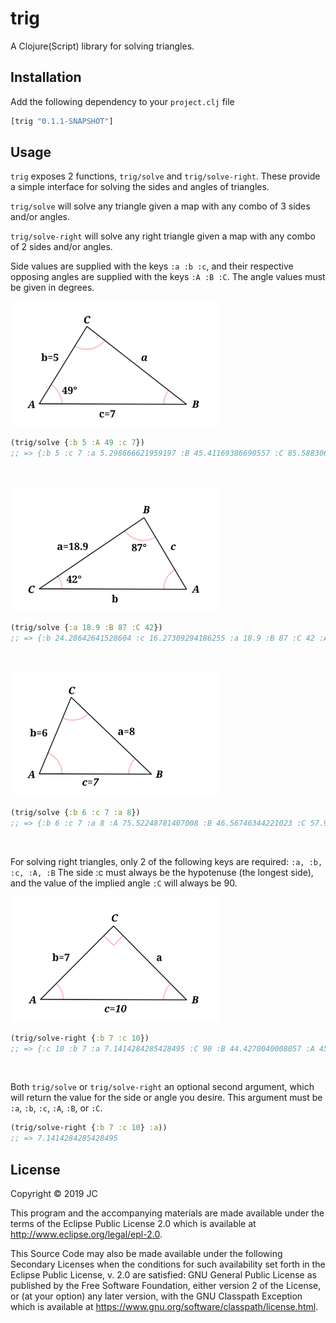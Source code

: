 # trig

A Clojure(Script) library for solving triangles.

## Installation ##
Add the following dependency to your `project.clj` file

```clojure
[trig "0.1.1-SNAPSHOT"]
```

## Usage
`trig` exposes 2 functions, `trig/solve` and `trig/solve-right`. These provide a simple interface for solving the sides and angles of triangles.

`trig/solve` will solve any triangle given a map with any combo of 3 sides and/or angles.

`trig/solve-right` will solve any right triangle given a map with any combo of 2 sides and/or angles.

Side values are supplied with the keys `:a :b :c`, and their respective opposing angles are supplied with the keys `:A :B :C`. The angle values must be given in degrees.

<p align="left"><img height="200px" src="./resources/svg/sas-a5c7A49.svg" /></p>

```clojure
(trig/solve {:b 5 :A 49 :c 7})
;; => {:b 5 :c 7 :a 5.298666621959197 :B 45.41169386690557 :C 85.58830613309442 :A 49 :type :SAS}
```
&nbsp;
<p align="left"><img height="200px" src="./resources/svg/asa.svg" /></p>

```clojure
(trig/solve {:a 18.9 :B 87 :C 42})
;; => {:b 24.28642641528604 :c 16.27309294186255 :a 18.9 :B 87 :C 42 :A 51 :type :ASA})
```
&nbsp;
<p align="left"><img height="200px" src="./resources/svg/sss.svg" /></p>

```clojure
(trig/solve {:b 6 :c 7 :a 8})
;; => {:b 6 :c 7 :a 8 :A 75.52248781407008 :B 46.56746344221023 :C 57.9100487437197 :type :SSS})
```
&nbsp;

For solving right triangles, only 2 of the following keys are required:
`:a, :b, :c, :A, :B`
The side :c must always be the hypotenuse (the longest side), and the value of the implied angle `:C` will always be 90.

<p align="left"><img height="200px" src="./resources/svg/right.svg" /></p>

```clojure
(trig/solve-right {:b 7 :c 10})
;; => {:c 10 :b 7 :a 7.1414284285428495 :C 90 :B 44.4270040008057 :A 45.5729959991943}
```
&nbsp;

Both `trig/solve` or `trig/solve-right` an optional second argument, which will return the value for the side or angle you desire. This argument must be `:a`, `:b`, `:c`, `:A`, `:B`, or `:C`.

```clojure
(trig/solve-right {:b 7 :c 10} :a))
;; => 7.1414284285428495
```

## License

Copyright © 2019 JC

This program and the accompanying materials are made available under the
terms of the Eclipse Public License 2.0 which is available at
http://www.eclipse.org/legal/epl-2.0.

This Source Code may also be made available under the following Secondary
Licenses when the conditions for such availability set forth in the Eclipse
Public License, v. 2.0 are satisfied: GNU General Public License as published by
the Free Software Foundation, either version 2 of the License, or (at your
option) any later version, with the GNU Classpath Exception which is available
at https://www.gnu.org/software/classpath/license.html.
